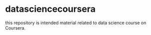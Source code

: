 datasciencecoursera
===================

this repository is intended material related to data science course on Coursera.
